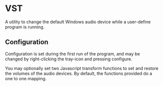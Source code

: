 # VST

A utility to change the default Windows audio device while a user-define program is running.

## Configuration
Configuration is set during the first run of the program, and may be changed by right-clicking
the tray-icon and pressing configure.

You may optionally set two Javascript transform functions to set and restore the volumes of the
audio devices. By default, the functions provided do a one to one mapping.
